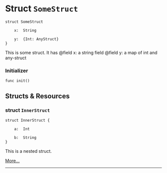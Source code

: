 # Struct `SomeStruct`

```cadence
struct SomeStruct

    x:  String

    y:  {Int: AnyStruct}
}
```
 This is some struct. It has
 @field x: a string field
 @field y: a map of int and any-struct

### Initializer

```cadence
func init()
```


## Structs & Resources

### struct `InnerStruct`

```cadence
struct InnerStruct {

    a:  Int

    b:  String
}
```
 This is a nested struct.

[More...](NFT_SomeStruct_InnerStruct.md)

---
